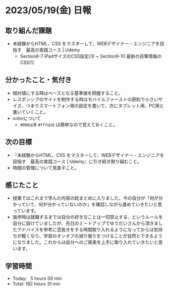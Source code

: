 # 2023/05/19(金) 日報
## 取り組んだ課題
- 未経験からHTML、CSS をマスターして、WEBデザイナー・エンジニアを目指す　最高の実践コース | Udemy
  - Section8-7 iPadサイズのCSS設定(3) ~ Section9-10 最新の目撃情報のCSS(1） 

## 分かったこと・気付き
- 相対値にする時はベースとなる基準値を把握すること。
- レスポンシブのサイトを制作する時はモバイルファーストの原則で小さいサイズ、つまりスマートフォン用の設定を書いて、次にタブレット用、PC用と書いていくこと。
- colorについて
  - `#000は黒` `#fffは白` は簡単なので覚えておくこと。

## 次の目標
- 『未経験からHTML、CSS をマスターして、WEBデザイナー・エンジニアを目指す　最高の実践コース | Udemy』に引き続き取り組むこと。
- 時間の管理について見直すこと。

## 感じたこと
- 授業ではこれまで学んだ内容の総まとめに入りました。今の自分が「何が分かっていて、何が分かっていないのか」を確認しながら進めていきたいと思っています。
- 独学時は就職するまでは自分の好きなことは一切禁止する、というルールを自分に設けていましたが、先日のミートアップでゆうだいさんから頂きましたアドバイスを参考に息抜きをする時間取り入れるようになってからは気持ちが軽くなり、学習のオンオフの減り張りをつけることが自然とできるようになりました。これからは自分へのご褒美を上手に取り入れていきたいと思います。

## 学習時間
- Today:&nbsp;&nbsp; 5 hours 00 min
- Total: 182 hours 31 min
